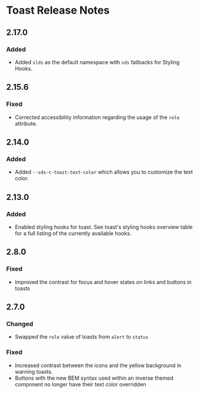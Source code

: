 <!-- Release notes authoring guidelines: http://keepachangelog.com/ -->

# Toast Release Notes

<!-- ## [Unreleased] -->

## 2.17.0

### Added

- Added `slds` as the default namespace with `sds` fallbacks for Styling Hooks.

## 2.15.6

### Fixed

- Corrected accessibility information regarding the usage of the `role` attribute.

## 2.14.0

### Added

- Added `--sds-c-toast-text-color` which allows you to customize the text color.

## 2.13.0

### Added

- Enabled styling hooks for toast. See toast's styling hooks overview table for a full listing of the currently available hooks.

## 2.8.0

### Fixed

- Improved the contrast for focus and hover states on links and buttons in toasts

## 2.7.0

### Changed

- Swapped the `role` value of toasts from `alert` to `status`

### Fixed

- Increased contrast between the icons and the yellow background in warning toasts.
- Buttons with the new BEM syntax used within an inverse themed component no longer have their text color overridden
